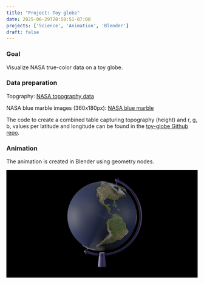```yaml
---
title: "Project: Toy globe"
date: 2025-06-29T20:50:51-07:00
projects: ['Science', 'Animation', 'Blender']
draft: false 
---
```


### Goal
Visualize NASA true-color data on a toy globe.

### Data preparation
Topgraphy: [NASA topography data](https://neo.gsfc.nasa.gov/view.php?datasetId=SRTM_RAMP2_TOPO)

NASA blue marble images (360x180px): [NASA blue marble](https://neo.gsfc.nasa.gov/view.php?datasetId=BlueMarbleNG)

The code to create a combined table capturing topography (height) and r, g, b, values per latitude and longitude can be found in the [toy-globe Github repo](https://github.com/JensAdamczak/toy-globe/tree/main).

### Animation
The animation is created in Blender using geometry nodes.

![globe blender](img/project_globe/globe.png)
